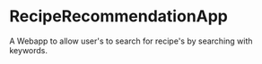 # RecipeRecommendationApp
A Webapp to allow user's to search for recipe's by searching with keywords.
